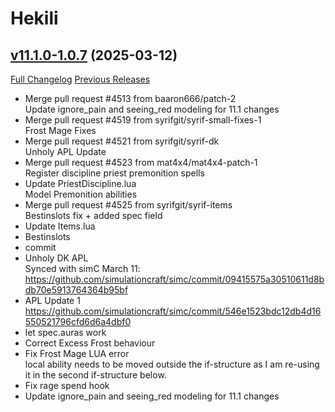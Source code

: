 # Hekili

## [v11.1.0-1.0.7](https://github.com/Hekili/hekili/tree/v11.1.0-1.0.7) (2025-03-12)
[Full Changelog](https://github.com/Hekili/hekili/compare/v11.1.0-1.0.6...v11.1.0-1.0.7) [Previous Releases](https://github.com/Hekili/hekili/releases)

- Merge pull request #4513 from baaron666/patch-2  
    Update ignore\_pain and seeing\_red modeling for 11.1 changes  
- Merge pull request #4519 from syrifgit/syrif-small-fixes-1  
    Frost Mage Fixes  
- Merge pull request #4521 from syrifgit/syrif-dk  
    Unholy APL Update  
- Merge pull request #4523 from mat4x4/mat4x4-patch-1  
    Register discipline priest premonition spells  
- Update PriestDiscipline.lua  
    Model Premonition abilities  
- Merge pull request #4525 from syrifgit/syrif-items  
    Bestinslots fix + added spec field  
- Update Items.lua  
- Bestinslots  
- commit  
- Unholy DK APL  
    Synced with simC March 11: https://github.com/simulationcraft/simc/commit/09415575a30510611d8bdb70e5913764364b95bf  
- APL Update 1  
    https://github.com/simulationcraft/simc/commit/546e1523bdc12db4d16550521796cfd6d6a4dbf0  
- let spec.auras work  
- Correct Excess Frost behaviour  
- Fix Frost Mage LUA error  
    local ability needs to be moved outside the if-structure as I am re-using it in the second if-structure below.  
- Fix rage spend hook  
- Update ignore\_pain and seeing\_red modeling for 11.1 changes  